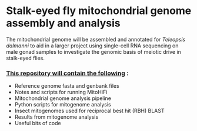# Stalk-eyed fly mitochondrial genome assembly and analysis 
The mitochondrial genome will be assembled and annotated for _Teleopsis dalmanni_ to aid in a larger project using single-cell RNA sequencing on male gonad samples to investigate the genomic basis of meiotic drive in stalk-eyed flies.

### <ins> This repository will contain the following</ins> : 
- Reference genome fasta and genbank files
- Notes and scripts for running MitoHiFi 
- Mitochondrial genome analysis pipeline 
- Python scripts for mitogenome analysis
- Insect mitogenomes used for reciprocal best hit (RBH) BLAST 
- Results from mitogenome analysis
- Useful bits of code
